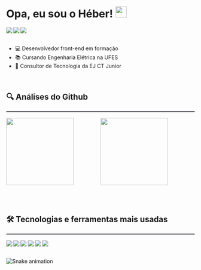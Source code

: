 # Opa, eu sou o Héber! <img src="https://raw.githubusercontent.com/kaueMarques/kaueMarques/master/hi.gif" width="30px" />

<div style="display:flex;align-itens:center;gap:0.2rem"> 
<a href="https://www.linkedin.com/in/h%C3%A9ber-lima-silva-2796ba179" target="_blank"><img src="https://img.shields.io/badge/-LinkedIn-%230077B5?style=for-the-badge&logo=linkedin&logoColor=white" target="_blank" target="_blank"></a>
<a href="https://api.whatsapp.com/send/?phone=557398426857"> <img src="https://img.shields.io/badge/WhatsApp-25D366?style=for-the-badge&logo=whatsapp&logoColor=white" target="_blank"/> </a>
<a href = "mailto:heberlimasilva@gmail.com" target="_blank"><img src="https://img.shields.io/badge/-Gmail-%23333?style=for-the-badge&logo=gmail&logoColor=white" target="_blank"></a>
</div>

<br>

- 💻 Desenvolvedor front-end em formação
- 📚 Cursando Engenharia Elétrica na UFES
- 💼 Consultor de Tecnologia da EJ CT Junior

<br>

## 🔍 Análises do Github

<div align="center" style="display:grid;grid-template-columns:1fr 1fr;border-top:solid 2px #42404a;padding-top:1rem">
    <img height="180em" src="https://github-readme-stats.vercel.app/api?username=heber364&theme=tokyonight&show_icons=true"/>
    <img height="180em" src="https://github-readme-stats.vercel.app/api/top-langs/?username=heber364&layout=compact&langs_count=7&theme=tokyonight "/>

</div>

<br><br>

## 🛠️ Tecnologias e ferramentas mais usadas


<div align="center" style="display:flex;align-itens:center;gap:0.2rem;padding-top:1rem;border-top:solid 2px #42404a" >
<img src="https://img.shields.io/badge/React-20232A?style=for-the-badge&logo=react&logoColor=61DAFB"/> 
<img src="https://img.shields.io/badge/TypeScript-007ACC?style=for-the-badge&logo=typescript&logoColor=white"/> 
<img src="https://img.shields.io/badge/Sass-CC6699?style=for-the-badge&logo=sass&logoColor=white"/>
<img src="https://img.shields.io/badge/HTML5-E34F26?style=for-the-badge&logo=html5&logoColor=white"/>  
<img src="https://img.shields.io/badge/CSS3-1572B6?style=for-the-badge&logo=css3&logoColor=white"/> 
<img src="https://img.shields.io/badge/JavaScript-F7DF1E?style=for-the-badge&logo=javascript&logoColor=black"/>
</div>
<br>

  ![Snake animation](https://github.com/heber364/heber364/blob/output/github-contribution-grid-snake.svg)
